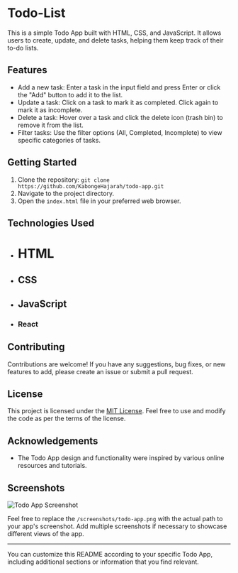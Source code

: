 # Todo-List

This is a simple Todo App built with HTML, CSS, and JavaScript. It allows users to create, update, and delete tasks, helping them keep track of their to-do lists.

## Features

- Add a new task: Enter a task in the input field and press Enter or click the "Add" button to add it to the list.
- Update a task: Click on a task to mark it as completed. Click again to mark it as incomplete.
- Delete a task: Hover over a task and click the delete icon (trash bin) to remove it from the list.
- Filter tasks: Use the filter options (All, Completed, Incomplete) to view specific categories of tasks.

## Getting Started

1. Clone the repository: `git clone https://github.com/KabongeHajarah/todo-app.git`
2. Navigate to the project directory.
3. Open the `index.html` file in your preferred web browser.

## Technologies Used

- # HTML
- ## CSS
- ## JavaScript
- ### React

## Contributing

Contributions are welcome! If you have any suggestions, bug fixes, or new features to add, please create an issue or submit a pull request.

## License

This project is licensed under the [MIT License](https://opensource.org/licenses/MIT). Feel free to use and modify the code as per the terms of the license.

## Acknowledgements

- The Todo App design and functionality were inspired by various online resources and tutorials.

## Screenshots

![Todo App Screenshot](/screenshots/todo-app.png)

Feel free to replace the `/screenshots/todo-app.png` with the actual path to your app's screenshot. Add multiple screenshots if necessary to showcase different views of the app.

---

You can customize this README according to your specific Todo App, including additional sections or information that you find relevant.
